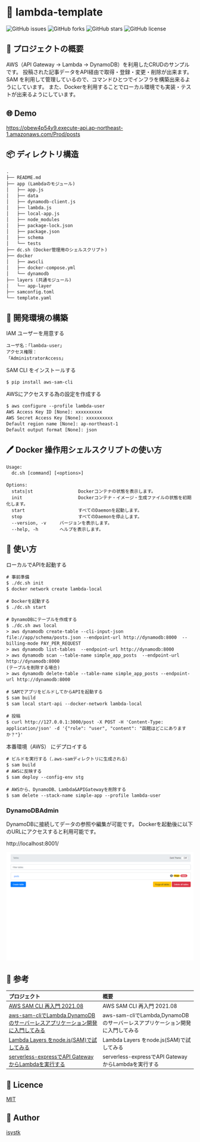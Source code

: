 🌙 lambda-template
====

![GitHub issues](https://img.shields.io/github/issues/isystk/lambda-template)
![GitHub forks](https://img.shields.io/github/forks/isystk/lambda-template)
![GitHub stars](https://img.shields.io/github/stars/isystk/lambda-template)
![GitHub license](https://img.shields.io/github/license/isystk/lambda-template)

## 📗 プロジェクトの概要

AWS（API Gateway → Lambda → DynamoDB）を利用したCRUDのサンプルです。
投稿された記事データをAPI経由で取得・登録・変更・削除が出来ます。
SAM を利用して管理しているので、コマンドひとつでインフラを構築出来るようにしています。
また、Dockerを利用することでローカル環境でも実装・テストが出来るようにしています。

## 🌐 Demo

https://obew4p54y9.execute-api.ap-northeast-1.amazonaws.com/Prod/posts

## 📦 ディレクトリ構造

```
.
├── README.md
├── app (Lambdaのモジュール)
│   ├── app.js
│   ├── data
│   ├── dynamodb-client.js
│   ├── lambda.js
│   ├── local-app.js
│   ├── node_modules
│   ├── package-lock.json
│   ├── package.json
│   ├── schema
│   └── tests
├── dc.sh (Docker管理用のシェルスクリプト)
├── docker
│   ├── awscli
│   ├── docker-compose.yml
│   └── dynamodb
├── layers (共通モジュール)
│   └── app-layer
├── samconfig.toml
└── template.yaml
```

## 🔧 開発環境の構築

IAM ユーザーを用意する
```
ユーザ名：「lambda-user」
アクセス権限：
「AdministratorAccess」
```

SAM CLI をインストールする
```
$ pip install aws-sam-cli
```

AWSにアクセスする為の設定を作成する
```
$ aws configure --profile lambda-user 
AWS Access Key ID [None]: xxxxxxxxxx
AWS Secret Access Key [None]: xxxxxxxxxx
Default region name [None]: ap-northeast-1
Default output format [None]: json
```

## 🖊️ Docker 操作用シェルスクリプトの使い方

```
Usage:
  dc.sh [command] [<options>]

Options:
  stats|st                 Dockerコンテナの状態を表示します。
  init                     Dockerコンテナ・イメージ・生成ファイルの状態を初期化します。
  start                    すべてのDaemonを起動します。
  stop                     すべてのDaemonを停止します。
  --version, -v     バージョンを表示します。
  --help, -h        ヘルプを表示します。
```

## 💬 使い方

ローカルでAPIを起動する
```
# 事前準備
$ ./dc.sh init
$ docker network create lambda-local

# Dockerを起動する
$ ./dc.sh start

# DynamoDBにテーブルを作成する
$ ./dc.sh aws local
> aws dynamodb create-table --cli-input-json file://app/schema/posts.json --endpoint-url http://dynamodb:8000  --billing-mode PAY_PER_REQUEST
> aws dynamodb list-tables  --endpoint-url http://dynamodb:8000 
> aws dynamodb scan --table-name simple_app_posts  --endpoint-url http://dynamodb:8000
(テーブルを削除する場合)
> aws dynamodb delete-table --table-name simple_app_posts --endpoint-url http://dynamodb:8000

# SAMでアプリをビルドしてからAPIを起動する
$ sam build
$ sam local start-api --docker-network lambda-local

# 投稿
$ curl http://127.0.0.1:3000/post -X POST -H 'Content-Type: application/json' -d '{"role": "user", "content": "函館はどこにありますか？"}'
```

本番環境（AWS） にデプロイする
```
# ビルドを実行する（.aws-samディレクトリに生成される）
$ sam build
# AWSに反映する
$ sam deploy --config-env stg

# AWSから、DynamoDB、Lambda&APIGatewayを削除する
$ sam delete --stack-name simple-app --profile lambda-user
```

### DynamoDBAdmin
DynamoDBに接続してデータの参照や編集が可能です。
Dockerを起動後に以下のURLにアクセスすると利用可能です。

http://localhost:8001/

![DynamoDB-Admin](./dynamodb-admin.png "WSL-MySQL")


## 🎨 参考

| プロジェクト| 概要|
| :---------------------------------------| :-------------------------------|
| [AWS SAM CLI 再入門 2021.08](https://qiita.com/hayao_k/items/7827c3778a23c514e196)| AWS SAM CLI 再入門 2021.08|
| [aws-sam-cliでLambda,DynamoDBのサーバーレスアプリケーション開発に入門してみる](https://qiita.com/umeneri/items/6fb3f7560f4a878f6dfd)| aws-sam-cliでLambda,DynamoDBのサーバーレスアプリケーション開発に入門してみる |
| [Lambda Layers をnode.js(SAM)で試してみる](https://qiita.com/monamu/items/96d63dd2151a8ab7e6cf)| Lambda Layers をnode.js(SAM)で試してみる |
| [serverless-expressでAPI GatewayからLambdaを実行する](https://zenn.dev/yuta_saito/articles/8b543a1957c375593ee5)| serverless-expressでAPI GatewayからLambdaを実行する |


## 🎫 Licence

[MIT](https://github.com/isystk/lambda-template/blob/master/LICENSE)

## 👀 Author

[isystk](https://github.com/isystk)
